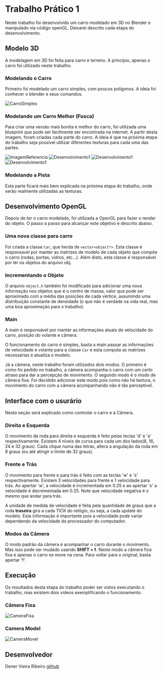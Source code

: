 # Trabalho Prático 1

Neste trabalho foi desenvolvido um carro modelado em 3D no Blender e manipulado via código openGL. Deixarei descrito cada etapa do desenvolvimento.

## Modelo 3D

A modelagem em 3D foi feita para carro e terreno. A princípio, apenas o carro foi utilizado neste trabalho.

### Modelando o Carro

Primeiro foi modelado um carro simples, com poucos polígonos. A ideia foi conhecer o blender e seus comandos.

![CarroSimples](imgs/carro1.png)

### Modelando um Carro Melhor (Fusca)

Para criar uma versão mais bonita e melhor do carro, foi utilizada uma blueprint que pode ser facilmente ser encontrada na internet. A partir desta imagem, foram criadas cada parte do carro. A ideia é que na próxima etapa do trabalho seja possível utilizar diferentes texturas para cada uma das partes.

![ImagemReferencia](imgs/imagem-referencia.png)
![Desenvolvimento1](imgs/parte1.png)
![Desenvolvimento1](imgs/parte2.png)
![Desenvolvimento1](imgs/parte3.png)

### Modelando a Pista

Esta parte ficará mais bem explicada na próxima etapa do trabalho, onde serão realmente utilizadas as texturas.

## Desenvolvimento OpenGL

Depois de ter o carro modelado, foi utilizada a OpenGL para fazer o render do objeto. O passo a passo para alcançar este objetivo é descrito abaixo.

### Uma nova classe para carro

Foi criada a classe ```Car```, que herda de ```vector<object*>```. Esta classe é responsavel por manter as matrizes de modelo de cada objeto que compõe o carro (rodas, portas, vidros, etc...). Além disto, esta classe é responsável por ler os objetos do arquivo obj.

### Incrementando o Objeto

O arquivo ```object.h``` também foi modificado para adicionar uma nova informação nos objetos que é o centro de massa, valor que pode ser aproximado com a média das posições de cada vértice, assumindo uma distribuição constante de densidade (o que não é verdade na vida real, mas uma boa aproximação para o trabalho).

### Main

A main é responsável por manter as informações atuais de velocidade do carro, posição do volante e câmera. 

O funcionamento do carro é simples, basta a main passar as informações de velocidade e volante para a classe ```Car``` e esta computa as matrizes necessárias e atualiza o modelo.

Já a câmera, neste trabalho foram utilizados dois modos. O primeiro é como foi pedido no trabalho, a câmera acompanha o carro com um certo atraso para dar a percepção de movimento. O segundo modo é o modo de câmera fixa. Foi decidido adicionar este modo pois como não há textura, o movimento do carro com a câmera acompanhando não é tão perceptível.

## Interface com o usurário

Nesta seção será explicado como controlar o carro e a Câmera.

### Direita e Esquerda

O movimento da roda para direita e esquerda é feito pelas teclas 'd' e 'a' respectivamente. Existem 4 níveis de curva para cada um dos lados(8, 16, 24 e 32 graus). Cada clique numa das letras, altera a angulação da roda em 8 graus (ou até atingir o limite de 32 graus).

### Frente e Trás

O movimento para frente e para trás é feito com as teclas 'w' e 's' respectivamente. Existem 3 velocidades para frente e 1 velocidade para trás. Ao apertar 'w', a velocidade é incrementada em 0.25 e ao apertar 's' a velocidade é decrementada em 0.25. Note que velocidade negativa é o mesmo que andar para trás. 

A unidade de medida de velocidade é feita pela quantidade de graus que a roda **traseira** gira a cada TICK do relógio, ou seja, a cada update do modelo. Esta informação é importante pois a velocidade pode variar dependendo da velocidade do processador do computador.

### Modos da Câmera

O modo padrão da câmera é acompanhar o carro durante o movimento. Mas isso pode ser mudado usando **SHIFT + f**. Neste modo a câmera fica fixa e apenas o carro se move na cena. Para voltar para o original, basta apertar 'f'.

## Execução

Os resultados desta etapa do trabalho poder ser vistos executando o trabalho, mas existem dois vídeos exemplificando o funcionamento.

### Câmera Fixa

![CameraFixa](imgs/camera-fixa-gif.gif)

### Camera Model

![CameraMovel](imgs/camera-movel-gif.gif)

## Desenvolvedor

Dener Vieira Ribeiro [github](https://github.com/deneribeiro10)